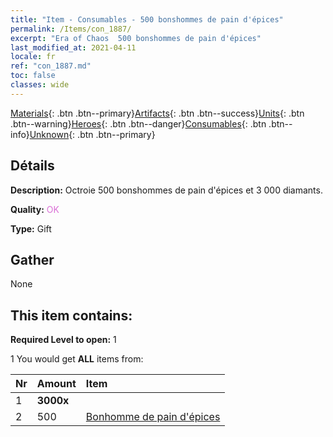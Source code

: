 ```yaml
---
title: "Item - Consumables - 500 bonshommes de pain d'épices"
permalink: /Items/con_1887/
excerpt: "Era of Chaos  500 bonshommes de pain d'épices"
last_modified_at: 2021-04-11
locale: fr
ref: "con_1887.md"
toc: false
classes: wide
---
```

 [Materials](/fr/Items/){: .btn .btn--primary}[Artifacts](/fr/Items/Artifacts/){: .btn .btn--success}[Units](/fr/Items/Units/){: .btn .btn--warning}[Heroes](/fr/Items/Heroes/){: .btn .btn--danger}[Consumables](/fr/Items/Consumables/){: .btn .btn--info}[Unknown](/fr/Items/Unknown/){: .btn .btn--primary}

## Détails
 **Description:** Octroie 500 bonshommes de pain d'épices et 3 000 diamants.

 **Quality:** <span style="color: #DA70D6">OK</span>

 **Type:** Gift

## Gather

  None

## This item contains:

 **Required Level to open:** 1

 1 You would get **ALL** items  from:

  | Nr | Amount |     Item    |
  |:---|:-------|:------------|
  | 1 |  **3000x** | <i class="fas fa-gem"/> |  | 
  | 2 | 500 | [Bonhomme de pain d'épices](/fr/Items/con_1092/) | 
